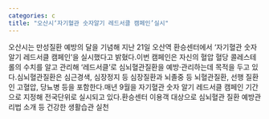 ```yaml
---
categories: c
title: "오산시‘자기혈관 숫자알기 레드서클 캠페인’실시"
---
```

오산시는 만성질환 예방의 달을 기념해 지난 21일 오산역 환승센터에서 ‘자기혈관 숫자알기 레드서클 캠페인’을 실시했다고 밝혔다.이번 캠페인은 자신의 혈압 혈당 콜레스테롤의 수치를 알고 관리해 ‘레드서클’로 심뇌혈관질환을 예방·관리하는데 목적을 두고 있다.심뇌혈관질환은 심근경색, 심장정지 등 심장질환과 뇌졸중 등 뇌혈관질환, 선행 질환인 고혈압, 당뇨병 등을 포함한다.매년 9월을 자기혈관 숫자 알기 레드서클 캠페인 기간으로 지정해 전국단위로 실시되고 있다.환승센터 이용객 대상으로 심뇌혈관 질환 예방관리법 소개 등 건강한 생활습관 실천
